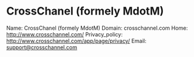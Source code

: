 
# CrossChanel (formely MdotM)

Name: CrossChanel (formely MdotM)
Domain: crosschannel.com
Home: http://www.crosschannel.com/
Privacy_policy: http://www.crosschannel.com/app/page/privacy/
Email: support@crosschannel.com
